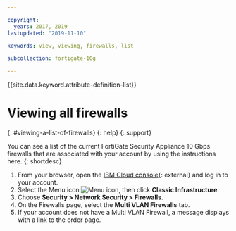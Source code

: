```yaml
---

copyright:
  years: 2017, 2019
lastupdated: "2019-11-10"

keywords: view, viewing, firewalls, list

subcollection: fortigate-10g

---
```


{{site.data.keyword.attribute-definition-list}}

# Viewing all firewalls
{: #viewing-a-list-of-firewalls}
{: help}
{: support}

You can see a list of the current FortiGate Security Appliance 10 Gbps firewalls that are associated with your account by using the instructions here.
{: shortdesc}

1. From your browser, open the [IBM Cloud console](https://cloud.ibm.com){: external} and log in to your account.
1. Select the Menu icon ![Menu icon](../../icons/icon_hamburger.svg), then click **Classic Infrastructure**.
1. Choose **Security > Network Security > Firewalls**.
1. On the Firewalls page, select the **Multi VLAN Firewalls** tab.
1. If your account does not have a Multi VLAN Firewall, a message displays with a link to the order page.

